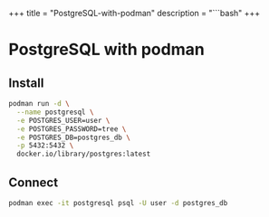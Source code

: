 +++
title = "PostgreSQL-with-podman"
description = "```bash"
+++

# PostgreSQL with podman

## Install

```bash
podman run -d \
  --name postgresql \
  -e POSTGRES_USER=user \
  -e POSTGRES_PASSWORD=tree \
  -e POSTGRES_DB=postgres_db \
  -p 5432:5432 \
  docker.io/library/postgres:latest
```

## Connect

```bash
podman exec -it postgresql psql -U user -d postgres_db
```

